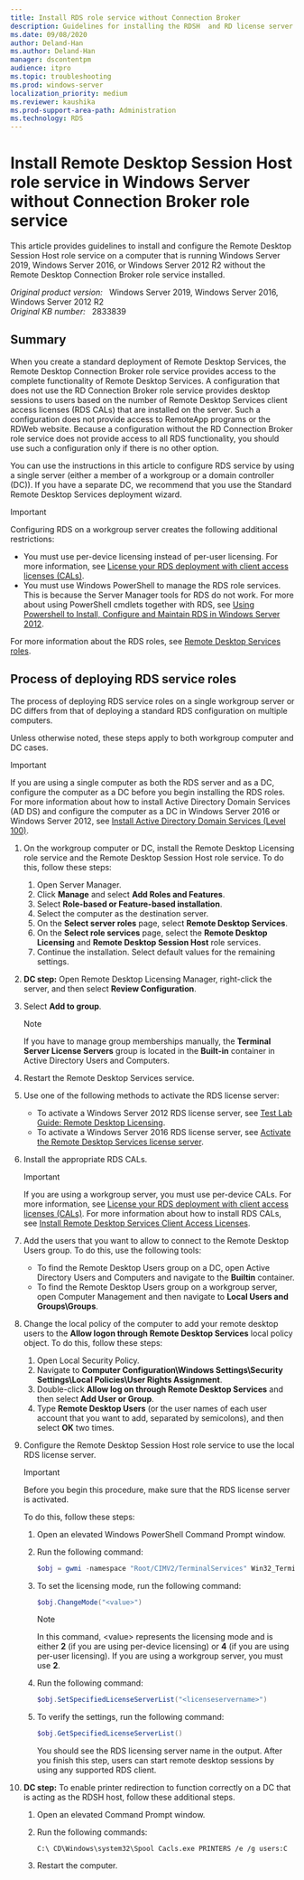 ```yaml
---
title: Install RDS role service without Connection Broker
description: Guidelines for installing the RDSH  and RD license server role services on a computer running Windows Server (DC or workgroup) without the RD Connection Broker role service.
ms.date: 09/08/2020
author: Deland-Han
ms.author: Deland-Han
manager: dscontentpm
audience: itpro
ms.topic: troubleshooting
ms.prod: windows-server
localization_priority: medium
ms.reviewer: kaushika
ms.prod-support-area-path: Administration
ms.technology: RDS
---
```

# Install Remote Desktop Session Host role service in Windows Server without Connection Broker role service

This article provides guidelines to install and configure the Remote Desktop Session Host role service on a computer that is running Windows Server 2019, Windows Server 2016, or Windows Server 2012 R2 without the Remote Desktop Connection Broker role service installed.

_Original product version:_ &nbsp; Windows Server 2019, Windows Server 2016, Windows Server 2012 R2  
_Original KB number:_ &nbsp; 2833839

## Summary

When you create a standard deployment of Remote Desktop Services, the Remote Desktop Connection Broker role service provides access to the complete functionality of Remote Desktop Services. A configuration that does not use the RD Connection Broker role service provides desktop sessions to users based on the number of Remote Desktop Services client access licenses (RDS CALs) that are installed on the server. Such a configuration does not provide access to RemoteApp programs or the RDWeb website. Because a configuration without the RD Connection Broker role service does not provide access to all RDS functionality, you should use such a configuration only if there is no other option.

You can use the instructions in this article to configure RDS service by using a single server (either a member of a workgroup or a domain controller (DC)). If you have a separate DC, we recommend that you use the Standard Remote Desktop Services deployment wizard.

> [!IMPORTANT]
> Configuring RDS on a workgroup server creates the following additional restrictions:
>
> - You must use per-device licensing instead of per-user licensing. For more information, see [License your RDS deployment with client access licenses (CALs)](/windows-server/remote/remote-desktop-services/rds-client-access-license).
> - You must use Windows PowerShell to manage the RDS role services. This is because the Server Manager tools for RDS do not work. For more about using PowerShell cmdlets together with RDS, see [Using Powershell to Install, Configure and Maintain RDS in Windows Server 2012](https://social.technet.microsoft.com/wiki/contents/articles/12835.using-powershell-to-install-configure-and-maintain-rds-in-windows-server-2012.aspx).

For more information about the RDS roles, see [Remote Desktop Services roles](/windows-server/remote/remote-desktop-services/rds-roles).

## Process of deploying RDS service roles

The process of deploying RDS service roles on a single workgroup server or DC differs from that of deploying a standard RDS configuration on multiple computers.

Unless otherwise noted, these steps apply to both workgroup computer and DC cases.

> [!IMPORTANT]
> If you are using a single computer as both the RDS server and as a DC, configure the computer as a DC before you begin installing the RDS roles. For more information about how to install Active Directory Domain Services (AD DS) and configure the computer as a DC in Windows Server 2016 or Windows Server 2012, see [Install Active Directory Domain Services (Level 100)](https://docs.microsoft.com/windows-server/identity/ad-ds/deploy/install-active-directory-domain-services--level-100-).

1. On the workgroup computer or DC, install the Remote Desktop Licensing role service and the Remote Desktop Session Host role service. To do this, follow these steps:

    1. Open Server Manager.
    2. Click **Manage** and select **Add Roles and Features**.
    3. Select **Role-based or Feature-based installation**.
    4. Select the computer as the destination server.
    5. On the **Select server roles** page, select **Remote Desktop Services**.
    6. On the **Select role services** page, select the **Remote Desktop Licensing** and **Remote Desktop Session Host** role services.
    7. Continue the installation. Select default values for the remaining settings.

1. **DC step:** Open Remote Desktop Licensing Manager, right-click the server, and then select **Review Configuration**.

1. Select **Add to group**.

    > [!NOTE]
    > If you have to manage group memberships manually, the **Terminal Server License Servers** group is located in the **Built-in** container in Active Directory Users and Computers.

1. Restart the Remote Desktop Services service.

1. Use one of the following methods to activate the RDS license server:

   - To activate a Windows Server 2012 RDS license server, see [Test Lab Guide: Remote Desktop Licensing](/previous-versions/windows/it-pro/windows-server-2012-R2-and-2012/jj134160%28v=ws.11%29#step-3-activate-the-remote-desktop-license-server).
   - To activate a Windows Server 2016 RDS license server, see [Activate the Remote Desktop Services license server](/windows-server/remote/remote-desktop-services/rds-activate-license-server).

1. Install the appropriate RDS CALs.

    > [!IMPORTANT]
    > If you are using a workgroup server, you must use per-device CALs. For more information, see [License your RDS deployment with client access licenses (CALs)](/windows-server/remote/remote-desktop-services/rds-client-access-license). For more information about how to install RDS CALs, see [Install Remote Desktop Services Client Access Licenses](/previous-versions/windows/it-pro/windows-server-2008-R2-and-2008/cc725890%28v=ws.11%29).

1. Add the users that you want to allow to connect to the Remote Desktop Users group. To do this, use the following tools:

   - To find the Remote Desktop Users group on a DC, open Active Directory Users and Computers and navigate to the **Builtin** container.
   - To find the Remote Desktop Users group on a workgroup server, open Computer Management and then navigate to **Local Users and Groups\Groups**.

1. Change the local policy of the computer to add your remote desktop users to the **Allow logon through Remote Desktop Services** local policy object. To do this, follow these steps:

    1. Open Local Security Policy.
    2. Navigate to **Computer Configuration\Windows Settings\Security Settings\Local Policies\User Rights Assignment**.
    3. Double-click **Allow log on through Remote Desktop Services** and then select **Add User or Group**.
    4. Type **Remote Desktop Users** (or the user names of each user account that you want to add, separated by semicolons), and then select **OK** two times.

1. Configure the Remote Desktop Session Host role service to use the local RDS license server.

    > [!IMPORTANT]
    > Before you begin this procedure, make sure that the RDS license server is activated.

    To do this, follow these steps:

    1. Open an elevated Windows PowerShell Command Prompt window.
    2. Run the following command:

        ```powershell
        $obj = gwmi -namespace "Root/CIMV2/TerminalServices" Win32_TerminalServiceSetting
        ```

    3. To set the licensing mode, run the following command:

        ```powershell
        $obj.ChangeMode("<value>")
        ```

        > [!NOTE]
        > In this command, \<value> represents the licensing mode and is either **2** (if you are using per-device licensing) or **4** (if you are using per-user licensing). If you are using a workgroup server, you must use **2**.

    4. Run the following command:

        ```powershell
        $obj.SetSpecifiedLicenseServerList("<licenseservername>")
        ```

    5. To verify the settings, run the following command:

        ```powershell
        $obj.GetSpecifiedLicenseServerList()
        ```

        You should see the RDS licensing server name in the output. After you finish this step, users can start remote desktop sessions by using any supported RDS client.

1. **DC step:** To enable printer redirection to function correctly on a DC that is acting as the RDSH host, follow these additional steps.
  
    1. Open an elevated Command Prompt window.
    2. Run the following commands:

        ```console
        C:\ CD\Windows\system32\Spool Cacls.exe PRINTERS /e /g users:C
        ```

    3. Restart the computer.
